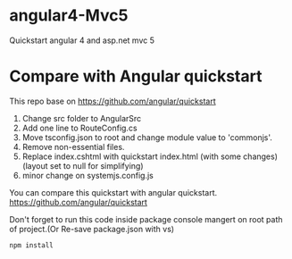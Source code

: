 # angular4-Mvc5
Quickstart angular 4 and asp.net mvc 5 

# Compare with Angular quickstart
This repo base on https://github.com/angular/quickstart
1. Change src folder to AngularSrc
2. Add one line to RouteConfig.cs
3. Move tsconfig.json to root and change module value to 'commonjs'.
4. Remove non-essential files.
5. Replace index.cshtml with quickstart index.html (with some changes)(layout set to null for simplifying)
6. minor change on systemjs.config.js

You can compare this quickstart with angular quickstart.
https://github.com/angular/quickstart

Don't forget to run this code inside package console mangert on root path of project.(Or Re-save package.json with vs)
```
npm install
```

